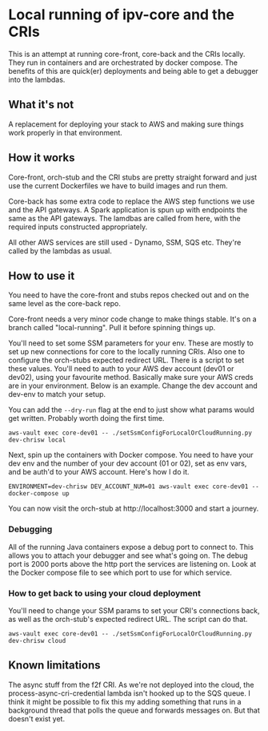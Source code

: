 # Local running of ipv-core and the CRIs

This is an attempt at running core-front, core-back and the CRIs locally. They run in containers and are orchestrated by
docker compose. The benefits of this are quick(er) deployments and being able to get a debugger into the lambdas.

## What it's not

A replacement for deploying your stack to AWS and making sure things work properly in that environment.

## How it works

Core-front, orch-stub and the CRI stubs are pretty straight forward and just use the current Dockerfiles we have to build
images and run them.

Core-back has some extra code to replace the AWS step functions we use and the API gateways. A Spark application is spun
up with endpoints the same as the API gateways. The lamdbas are called from here, with the required inputs constructed
appropriately.

All other AWS services are still used - Dynamo, SSM, SQS etc. They're called by the lambdas as usual.

## How to use it

You need to have the core-front and stubs repos checked out and on the same level as the core-back repo.

Core-front needs a very minor code change to make things stable. It's on a branch called "local-running". Pull it before
spinning things up.

You'll need to set some SSM parameters for your env. These are mostly to set up new connections for core to the locally
running CRIs. Also one to configure the orch-stubs expected redirect URL. There is a script to set these values. You'll
need to auth to your AWS dev account (dev01 or dev02), using your favourite method. Basically make sure your AWS creds
are in your environment. Below is an example. Change the dev account and dev-env to match your setup.

You can add the `--dry-run` flag at the end to just show what params would get written. Probably worth doing the first
time.

```
aws-vault exec core-dev01 -- ./setSsmConfigForLocalOrCloudRunning.py dev-chrisw local
```

Next, spin up the containers with Docker compose. You need to have your dev env and the number of your dev account (01
or 02), set as env vars, and be auth'd to your AWS account. Here's how I do it.

```
ENVIRONMENT=dev-chrisw DEV_ACCOUNT_NUM=01 aws-vault exec core-dev01 -- docker-compose up
```

You can now visit the orch-stub at http://localhost:3000 and start a journey.

### Debugging

All of the running Java containers expose a debug port to connect to. This allows you to attach your debugger and see
what's going on. The debug port is 2000 ports above the http port the services are listening on. Look at the Docker
compose file to see which port to use for which service.

### How to get back to using your cloud deployment

You'll need to change your SSM params to set your CRI's connections back, as well as the orch-stub's expected redirect
URL. The script can do that.

```
aws-vault exec core-dev01 -- ./setSsmConfigForLocalOrCloudRunning.py dev-chrisw cloud
```

## Known limitations

The async stuff from the f2f CRI. As we're not deployed into the cloud, the process-async-cri-credential lambda isn't
hooked up to the SQS queue. I think it might be possible to fix this my adding something that runs in a background
thread that polls the queue and forwards messages on. But that doesn't exist yet.
